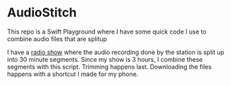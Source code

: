 # AudioStitch
This repo is a Swift Playground where I have some quick code I use to combine audio files that are splitup


I have a [radio show](http://facebook.com/edmsoundsystem) where the audio recording done by the station is split up into 30 minute segments. Since my show is 3 hours, I combine these segments with this script. Trimming happens last. Downloading the files happens with a shortcut I made for my phone.
